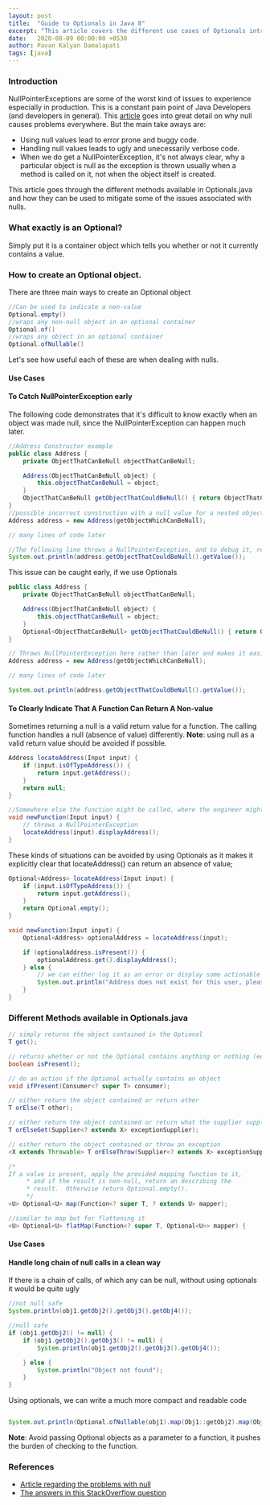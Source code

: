 ```yaml
---
layout: post
title:  "Guide to Optionals in Java 8"
excerpt: "This article covers the different use cases of Optionals introduced in Java 8"
date:   2020-08-09 00:00:00 +0530
author: Pavan Kalyan Damalapati
tags: [java]
---
```



### Introduction
NullPointerExceptions are some of the worst kind of issues to experience especially in production. This is a constant pain point of Java Developers (and developers in general). This [article](https://dzone.com/articles/the-worst-mistake-of-computer-science-1) goes into great detail on why null causes problems everywhere.
But the main take aways are:
- Using null values lead to error prone and buggy code.
- Handling null values leads to ugly and unecessarily verbose code.
- When we do get a NullPointerException, it's not always clear, why a particular object is null as the exception is thrown usually when a method is called on it, not when the object itself is created.

This article goes through the different methods available in Optionals.java and how they can be used to mitigate some of the issues associated with nulls.



### What exactly is an Optional?
Simply put it is a container object which tells you whether or not it currently contains a value.



### How to create an Optional object.
There are three main ways to create an Optional object

~~~ java
//Can be used to indicate a non-value
Optional.empty()
//wraps any non-null object in an optional container
Optional.of()
//wraps any object in an optional container
Optional.ofNullable()
~~~


Let's see how useful each of these are when dealing with nulls.

#### Use Cases

#### To Catch NullPointerException early

The following code demonstrates that it's difficult to know exactly when an object was made null, since the NullPointerException can happen much later.
~~~ java
//Address Constructor example
public class Address {
	private ObjectThatCanBeNull objectThatCanBeNull;

	Address(ObjectThatCanBeNull object) {
		this.objectThatCanBeNull = object;
	}
	ObjectThatCanBeNull getObjectThatCouldBeNull() { return ObjectThatCanBeNull; }
}
//possible incorrect construction with a null value for a nested object.
Address address = new Address(getObjectWhichCanBeNull);

// many lines of code later

//The following line throws a NullPointerException, and to debug it, requires a lot of backtracking.
System.out.println(address.getObjectThatCouldBeNull().getValue());
~~~


This issue can be caught early, if we use Optionals

~~~ java
public class Address {
	private ObjectThatCanBeNull objectThatCanBeNull;

	Address(ObjectThatCanBeNull object) {
		this.objectThatCanBeNull = object;
	}
	Optional<ObjectThatCanBeNull> getObjectThatCouldBeNull() { return Optional.of(ObjectThatCanBeNull); }
}

// Throws NullPointerException here rather than later and makes it easier to debug
Address address = new Address(getObjectWhichCanBeNull);

// many lines of code later

System.out.println(address.getObjectThatCouldBeNull().getValue());
~~~


#### To Clearly Indicate That A Function Can Return A Non-value

Sometimes returning a null is a valid return value for a function. The calling function handles a null (absence of value) differently.
**Note**: using null as a valid return value should be avoided if possible.
~~~ java
Address locateAddress(Input input) {
	if (input.isOfTypeAddress()) {
		return input.getAddress();
	}
	return null;
}

//Somewhere else the function might be called, where the engineer might not be aware that locateAddress() can return null
void newFunction(Input input) {
	// throws a NullPointerException
	locateAddress(input).displayAddress();
}
~~~

These kinds of situations can be avoided by using Optionals as it makes it explicitly clear that locateAddress() can return an absence of value;

~~~ java
Optional<Address> locateAddress(Input input) {
	if (input.isOfTypeAddress()) {
		return input.getAddress();
	}
	return Optional.empty();
}

void newFunction(Input input) {
	Optional<Address> optionalAddress = locateAddress(input);

	if (optionalAddress.isPresent()) {
		optionalAddress.get().displayAddress();
	} else {
		// we can either log it as an error or display some actionable error message
		System.out.println("Address does not exist for this user, please contact Support.");
	}
}
~~~


### Different Methods available in Optionals.java

~~~ java
// simply returns the object contained in the Optional
T get();

// returns whether or not the Optional contains anything or nothing (equivalent to Optional.ofEmpty())
boolean isPresent();

// do an action if the Optional actually contains an object
void ifPresent(Consumer<? super T> consumer);

// either return the object contained or return other
T orElse(T other);

// either return the object contained or return what the supplier supplies
T orElseGet(Supplier<? extends X> exceptionSupplier);

// either return the object contained or throw an exception
<X extends Throwable> T orElseThrow(Supplier<? extends X> exceptionSupplier);

/*
If a value is present, apply the provided mapping function to it,
     * and if the result is non-null, return an describing the
     * result.  Otherwise return Optional.empty().
     */
<U> Optional<U> map(Function<? super T, ? extends U> mapper);

//similar to map but for flattening it
<U> Optional<U> flatMap(Function<? super T, Optional<U>> mapper) {
~~~

#### Use Cases

#### Handle long chain of null calls in a clean way

If there is a chain of calls, of which any can be null, without using optionals it would be quite ugly
~~~ java
//not null safe
System.println(obj1.getObj2().getObj3().getObj4());

//null safe
if (obj1.getObj2() != null) {
	if (obj1.getObj2().getObj3() != null) {
		System.println(obj1.getObj2().getObj3().getObj4());

	} else {
		System.println("Object not found");
	}
}
~~~

Using optionals, we can write a much more compact and readable code

~~~ java

System.out.println(Optional.ofNullable(obj1).map(Obj1::getObj2).map(Obj2::getObj3).map(Obj3::getObj4).orElse("Object not found"));
~~~

**Note**: Avoid passing Optional objects as a parameter to a function, it pushes the burden of checking to the function.

### References

- [Article regarding the problems with null](https://dzone.com/articles/the-worst-mistake-of-computer-science-1)
- [The answers in this StackOverflow question](https://stackoverflow.com/questions/23454952/uses-for-optional)
